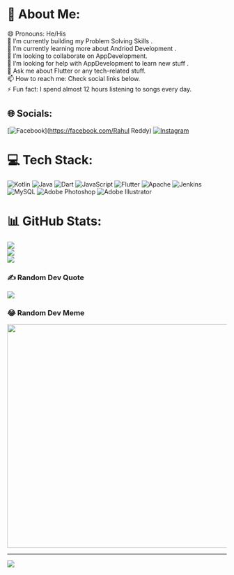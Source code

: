 # 💫 About Me:
😄 Pronouns: He/His<br>🔭 I’m currently building my Problem Solving Skills .<br>🌱 I’m currently learning more about Andriod Development  .<br>👯 I’m looking to collaborate on AppDevelopment.<br>🤔 I’m looking for help with AppDevelopment to learn new stuff .<br>💬 Ask me about Flutter or any tech-related stuff.<br>📫 How to reach me: Check social links below.<br>⚡ Fun fact: I spend almost 12 hours listening to songs every day.<br>


## 🌐 Socials:
[![Facebook](https://img.shields.io/badge/Facebook-%231877F2.svg?logo=Facebook&logoColor=white)](https://facebook.com/Rahul Reddy) [![Instagram](https://img.shields.io/badge/Instagram-%23E4405F.svg?logo=Instagram&logoColor=white)](https://instagram.com/start_with_java) 

# 💻 Tech Stack:
![Kotlin](https://img.shields.io/badge/kotlin-%230095D5.svg?style=flat&logo=kotlin&logoColor=white) ![Java](https://img.shields.io/badge/java-%23ED8B00.svg?style=flat&logo=java&logoColor=white) ![Dart](https://img.shields.io/badge/dart-%230175C2.svg?style=flat&logo=dart&logoColor=white) ![JavaScript](https://img.shields.io/badge/javascript-%23323330.svg?style=flat&logo=javascript&logoColor=%23F7DF1E) ![Flutter](https://img.shields.io/badge/Flutter-%2302569B.svg?style=flat&logo=Flutter&logoColor=white) ![Apache](https://img.shields.io/badge/apache-%23D42029.svg?style=flat&logo=apache&logoColor=white) ![Jenkins](https://img.shields.io/badge/jenkins-%232C5263.svg?style=flat&logo=jenkins&logoColor=white) ![MySQL](https://img.shields.io/badge/mysql-%2300f.svg?style=flat&logo=mysql&logoColor=white) ![Adobe Photoshop](https://img.shields.io/badge/adobephotoshop-%2331A8FF.svg?style=flat&logo=adobephotoshop&logoColor=white) ![Adobe Illustrator](https://img.shields.io/badge/adobeillustrator-%23FF9A00.svg?style=flat&logo=adobeillustrator&logoColor=white)
# 📊 GitHub Stats:
![](https://github-readme-stats.vercel.app/api?username=RR-Terminator&theme=dark&hide_border=false&include_all_commits=false&count_private=false)<br/>
![](https://github-readme-streak-stats.herokuapp.com/?user=RR-Terminator&theme=dark&hide_border=false)<br/>
![](https://github-readme-stats.vercel.app/api/top-langs/?username=RR-Terminator&theme=dark&hide_border=false&include_all_commits=false&count_private=false&layout=compact)

### ✍️ Random Dev Quote
![](https://quotes-github-readme.vercel.app/api?type=horizontal&theme=dark)

### 😂 Random Dev Meme
<img src="https://random-memer.herokuapp.com/" width="512px"/>

---
[![](https://visitcount.itsvg.in/api?id=RR-Terminator&icon=0&color=0)](https://visitcount.itsvg.in)
